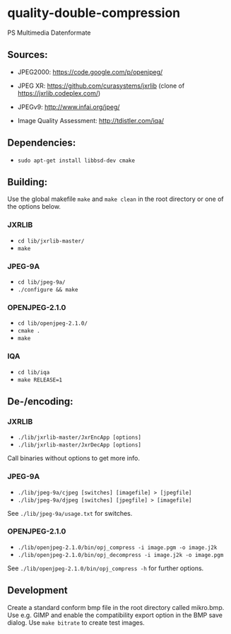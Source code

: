 # quality-double-compression
PS Multimedia Datenformate

## Sources:

* JPEG2000: https://code.google.com/p/openjpeg/
* JPEG XR: https://github.com/curasystems/jxrlib (clone of https://jxrlib.codeplex.com/)
* JPEGv9: http://www.infai.org/jpeg/

* Image Quality Assessment: http://tdistler.com/iqa/

## Dependencies:

* `sudo apt-get install libbsd-dev cmake`

## Building:

Use the global makefile `make` and `make clean` in the root directory or one of the options below.

### JXRLIB

* `cd lib/jxrlib-master/`
* `make`

### JPEG-9A

* `cd lib/jpeg-9a/`
* `./configure && make`

### OPENJPEG-2.1.0

* `cd lib/openjpeg-2.1.0/`
* `cmake .`
* `make`

### IQA

* `cd lib/iqa`
* `make RELEASE=1`

## De-/encoding:

### JXRLIB

* `./lib/jxrlib-master/JxrEncApp [options]`
* `./lib/jxrlib-master/JxrDecApp [options]`

Call binaries without options to get more info.

### JPEG-9A

* `./lib/jpeg-9a/cjpeg [switches] [imagefile] > [jpegfile]`
* `./lib/jpeg-9a/djpeg [switches] [jpegfile] > [imagefile]`

See `./lib/jpeg-9a/usage.txt` for switches.

### OPENJPEG-2.1.0


* `./lib/openjpeg-2.1.0/bin/opj_compress -i image.pgm -o image.j2k`
* `./lib/openjpeg-2.1.0/bin/opj_decompress -i image.j2k -o image.pgm`

See `./lib/openjpeg-2.1.0/bin/opj_compress -h` for further options.


## Development

Create a standard conform bmp file in the root directory called mikro.bmp. 
Use e.g. GIMP and enable the compatibility export option in the BMP save dialog.
Use `make bitrate` to create test images.
